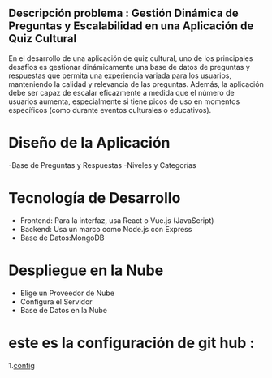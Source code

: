 
## Descripción problema :  Gestión Dinámica de Preguntas y Escalabilidad en una Aplicación de Quiz Cultural
En el desarrollo de una aplicación de quiz cultural, uno de los principales desafíos es gestionar dinámicamente una base de datos de preguntas y respuestas que permita una experiencia variada para los usuarios, manteniendo la calidad y relevancia de las preguntas. Además, la aplicación debe ser capaz de escalar eficazmente a medida que el número de usuarios aumenta, especialmente si tiene picos de uso en momentos específicos (como durante eventos culturales o educativos).
# Diseño de la Aplicación
 -Base de Preguntas y Respuestas
 -Niveles y Categorías
# Tecnología de Desarrollo
- Frontend: Para la interfaz, usa React o Vue.js (JavaScript)
- Backend: Usa un marco como Node.js con Express
- Base de Datos:MongoDB
# Despliegue en la Nube 
 - Elige un Proveedor de Nube
 - Configura el Servidor
 - Base de Datos en la Nube
 

# este es la configuración de git hub :
1.[config](./config.md)
